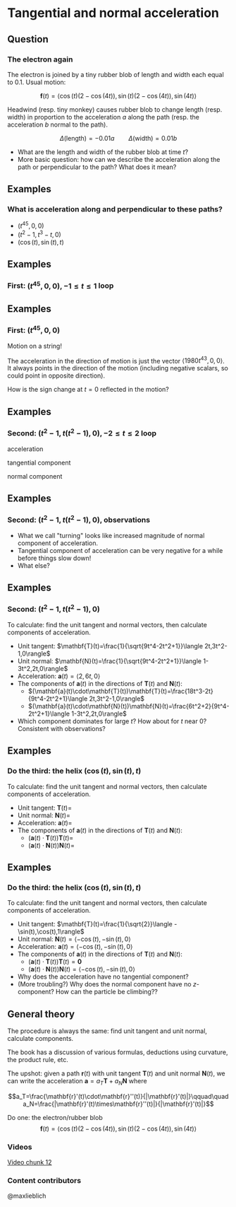 Tangential and normal acceleration
==================================

Question
--------

### The electron again

The electron is joined by a tiny rubber blob of length and width each
equal to $0.1$. Usual motion:

$$\mathbf{f}(t)=\langle
\cos(t)(2-\cos(4t)),\sin(t)(2-\cos(4t)),\sin(4t)\rangle$$

Headwind (resp. tiny monkey) causes rubber blob to change length (resp.
width) in proportion to the acceleration $a$ along the path (resp. the
acceleration $b$ normal to the path).

$$\Delta(\textrm{length})=-0.01a\qquad
\Delta(\textrm{width})=0.01b$$

-   What are the length and width of the rubber blob at time $t$?
-   More basic question: how can we describe the acceleration along the
    path or perpendicular to the path? What does it mean?

Examples
--------

### What is acceleration along and perpendicular to these paths?

-   $(t^{45},0,0)$
-   $(t^2-1,t^3-t,0)$
-   $(\cos(t),\sin(t),t)$

Examples
--------

### First: $(t^{45},0,0), -1\leq t\leq 1$ loop

Examples
--------

### First: $(t^{45},0,0)$

Motion on a string!

The acceleration in the direction of motion is just the vector
$\langle 1980 t^{43},0,0\rangle$. It always points in the direction
of the motion (including negative scalars, so could point in opposite
direction).

How is the sign change at $t=0$ reflected in the motion?

Examples
--------

### Second: $(t^2-1,t(t^2-1),0), -2\leq t\leq 2$ loop

acceleration

tangential component

normal component

Examples
--------

### Second: $(t^2-1,t(t^2-1),0)$, observations

-   What we call "turning" looks like increased magnitude of normal
    component of acceleration.
-   Tangential component of acceleration can be very negative for a
    while before things slow down!
-   What else?

Examples
--------

### Second: $(t^2-1,t(t^2-1),0)$

To calculate: find the unit tangent and normal vectors, then calculate
components of acceleration.

-   Unit tangent: $\mathbf{T}(t)=\frac{1}{\sqrt{9t^4-2t^2+1}}\langle 2t,3t^2-1,0\rangle$
-   Unit normal: $\mathbf{N}(t)=\frac{1}{\sqrt{9t^4-2t^2+1}}\langle 1-3t^2,2t,0\rangle$
-   Acceleration: $\mathbf{a}(t)=\langle 2,6t,0\rangle$
-   The components of $\mathbf{a}(t)$ in the directions of $\mathbf{T}(t)$ and $\mathbf{N}(t)$:
    -   $(\mathbf{a}(t)\cdot\mathbf{T}(t))\mathbf{T}(t)=\frac{18t^3-2t}{9t^4-2t^2+1}\langle
        2t,3t^2-1,0\rangle$
    -   $(\mathbf{a}(t)\cdot\mathbf{N}(t))\mathbf{N}(t)=\frac{6t^2+2}{9t^4-2t^2+1}\langle
        1-3t^2,2t,0\rangle$
-   Which component dominates for large $t$? How about for $t$ near
    $0$? Consistent with observations?

Examples
--------

### Do the third: the helix $(\cos(t),\sin(t),t)$

To calculate: find the unit tangent and normal vectors, then calculate
components of acceleration.

-   Unit tangent: $\mathbf{T}(t)=$
-   Unit normal: $\mathbf{N}(t)=$
-   Acceleration: $\mathbf{a}(t)=$
-   The components of $\mathbf{a}(t)$ in the directions of $\mathbf{T}(t)$ and $\mathbf{N}(t)$:
    -   $(\mathbf{a}(t)\cdot\mathbf{T}(t))\mathbf{T}(t)=$
    -   $(\mathbf{a}(t)\cdot\mathbf{N}(t))\mathbf{N}(t)=$

Examples
--------

### Do the third: the helix $(\cos(t),\sin(t),t)$

To calculate: find the unit tangent and normal vectors, then calculate
components of acceleration.

-   Unit tangent: $\mathbf{T}(t)=\frac{1}{\sqrt{2}}\langle
    -\sin(t),\cos(t),1\rangle$
-   Unit normal: $\mathbf{N}(t)=\langle
    -\cos(t),-\sin(t),0\rangle$
-   Acceleration: $\mathbf{a}(t)=\langle
    -\cos(t),-\sin(t),0\rangle$
-   The components of $\mathbf{a}(t)$ in the directions of $\mathbf{T}(t)$ and $\mathbf{N}(t)$:
    -   $(\mathbf{a}(t)\cdot\mathbf{T}(t))\mathbf{T}(t)=\mathbf{0}$
    -   $(\mathbf{a}(t)\cdot\mathbf{N}(t))\mathbf{N}(t)=\langle
        -\cos(t),-\sin(t),0\rangle$
-   Why does the acceleration have no tangential component?
-   (More troubling?) Why does the normal component have no
    $z$-component? How can the particle be climbing??

General theory
--------------

The procedure is always the same: find unit tangent and unit normal,
calculate components.

The book has a discussion of various formulas, deductions using
curvature, the product rule, etc.

The upshot: given a path $\mathbf{r}(t)$ with unit tangent $\mathbf{T}(t)$ and unit normal $\mathbf{N}(t)$, we can write the acceleration
$\mathbf{a}=a_T\mathbf{T}+a_N\mathbf{N}$ where

$$a_T=\frac{\mathbf{r}'(t)\cdot\mathbf{r}''(t)}{|\mathbf{r}'(t)|}\qquad\quad a_N=\frac{|\mathbf{r}'(t)\times\mathbf{r}''(t)|}{|\mathbf{r}'(t)|}$$

Do one: the electron/rubber blob $$\mathbf{f}(t)=\langle
\cos(t)(2-\cos(4t)),\sin(t)(2-\cos(4t)),\sin(4t)\rangle$$

### Videos
[Video chunk 12](http://www.math.washington.edu/~lieblich/Math126/video/12.mp4)

### Content contributors
@maxlieblich
